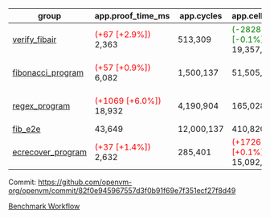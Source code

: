 | group | app.proof_time_ms | app.cycles | app.cells_used | leaf.proof_time_ms | leaf.cycles | leaf.cells_used |
| -- | -- | -- | -- | -- | -- | -- |
| [verify_fibair](https://github.com/openvm-org/openvm/blob/benchmark-results/benchmarks-pr/1248/verify_fibair-82f0e945967557d3f0b91f69e7f351ecf27f8d49.md) |<span style='color: red'>(+67 [+2.9%])</span> 2,363 |  513,309 | <span style='color: green'>(-28281 [-0.1%])</span> 19,357,682 |- | - | - |
| [fibonacci_program](https://github.com/openvm-org/openvm/blob/benchmark-results/benchmarks-pr/1248/fibonacci-82f0e945967557d3f0b91f69e7f351ecf27f8d49.md) |<span style='color: red'>(+57 [+0.9%])</span> 6,082 |  1,500,137 |  51,505,102 |<span style='color: green'>(-84 [-1.1%])</span> 7,795 | <span style='color: green'>(-11357 [-0.6%])</span> 1,822,342 | <span style='color: green'>(-5016497 [-6.6%])</span> 70,470,720 |
| [regex_program](https://github.com/openvm-org/openvm/blob/benchmark-results/benchmarks-pr/1248/regex-82f0e945967557d3f0b91f69e7f351ecf27f8d49.md) |<span style='color: red'>(+1069 [+6.0%])</span> 18,932 |  4,190,904 |  165,028,173 |<span style='color: green'>(-1920 [-10.0%])</span> 17,272 | <span style='color: green'>(-16219 [-0.5%])</span> 3,012,464 | <span style='color: green'>(-21506706 [-13.2%])</span> 141,778,535 |
| [fib_e2e](https://github.com/openvm-org/openvm/blob/benchmark-results/benchmarks-pr/1248/fib_e2e-82f0e945967557d3f0b91f69e7f351ecf27f8d49.md) | 43,649 |  12,000,137 |  410,820,430 | 53,300 |  11,378,971 |  435,569,970 |
| [ecrecover_program](https://github.com/openvm-org/openvm/blob/benchmark-results/benchmarks-pr/1248/ecrecover-82f0e945967557d3f0b91f69e7f351ecf27f8d49.md) |<span style='color: red'>(+37 [+1.4%])</span> 2,632 |  285,401 | <span style='color: red'>(+17264 [+0.1%])</span> 15,092,297 |<span style='color: green'>(-870 [-3.8%])</span> 21,732 | <span style='color: green'>(-22786 [-0.5%])</span> 4,143,868 | <span style='color: green'>(-38441239 [-15.9%])</span> 202,968,400 |


Commit: https://github.com/openvm-org/openvm/commit/82f0e945967557d3f0b91f69e7f351ecf27f8d49

[Benchmark Workflow](https://github.com/openvm-org/openvm/actions/runs/12914209036)
